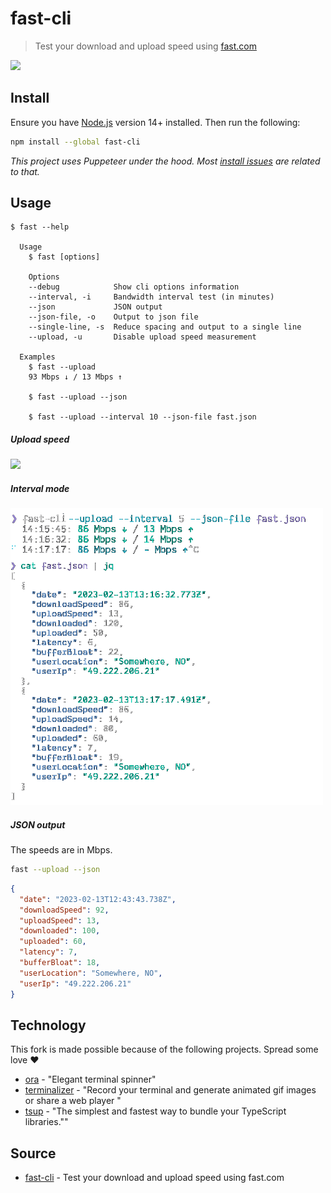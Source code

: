# fast-cli

> Test your download and upload speed using [fast.com](https://fast.com)

![](screenshot.gif)

## Install

Ensure you have [Node.js](https://nodejs.org) version 14+ installed. Then run the following:

```sh
npm install --global fast-cli
```

_This project uses Puppeteer under the hood. Most [install issues](https://github.com/puppeteer/puppeteer/blob/main/docs/troubleshooting.md) are related to that._

## Usage

```
$ fast --help

  Usage
    $ fast [options]

	Options
    --debug            Show cli options information
    --interval, -i     Bandwidth interval test (in minutes)
    --json             JSON output
    --json-file, -o    Output to json file
    --single-line, -s  Reduce spacing and output to a single line
    --upload, -u       Disable upload speed measurement

  Examples
    $ fast --upload
    93 Mbps ↓ / 13 Mbps ↑

    $ fast --upload --json

    $ fast --upload --interval 10 --json-file fast.json
```

##### Upload speed

<img src="screenshot-upload.gif" width="500">

##### Interval mode

<img src="screenshot-interval.png" width="500">

##### JSON output

The speeds are in Mbps.

```sh
fast --upload --json
```

```json
{
  "date": "2023-02-13T12:43:43.738Z",
  "downloadSpeed": 92,
  "uploadSpeed": 13,
  "downloaded": 100,
  "uploaded": 60,
  "latency": 7,
  "bufferBloat": 18,
  "userLocation": "Somewhere, NO",
  "userIp": "49.222.206.21"
}
```

## Technology

This fork is made possible because of the following projects. Spread some love ❤️

- [ora](https://github.com/sindresorhus/ora) - "Elegant terminal spinner"
- [terminalizer](https://github.com/faressoft/terminalizer) - "Record your terminal and generate animated gif images or share a web player "
- [tsup](https://github.com/egoist/tsup) - "The simplest and fastest way to bundle your TypeScript libraries.""

## Source

- [fast-cli](https://github.com/sindresorhus/fast-cli) - Test your download and upload speed using fast.com
